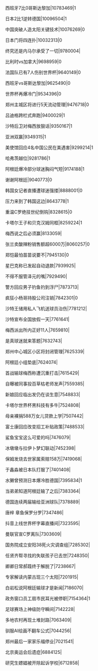 西班牙7比0哥斯达黎加|10783469|1

日本2比1逆转德国|10096504|1

中国突破人造太阳关键技术|10076269|0

日本门将四连扑|10032313|0

终究还是内马尔承受了一切|9780004|

比利时vs加拿大|9698959|0

法国队已有7人伤别世界杯|9640149|0

西班牙vs哥斯达黎加|9625490|0

世界杯再爆冷门|9534396|0

郑州主城区将进行5天流动管理|9476718|0

吕迪格跨栏式奔跑|9400029|1

沙特后卫对梅西放狠话|9350167|1

亚洲双赢|9349315|1

美使馆回应4名中国公民在美遇害|9299214|1

哈弗茨越位|9281786|1

阿根廷爆冷部分球迷胸闷气短|9174188|1

谢谢阿根廷|9040773|0

韩国女记者直播遭球迷强搂|8888001|0

压力来到了韩国这边|8643778|1

重温C罗绝技世纪倒钩|8328615|0

卡塔尔王子和贝克汉姆同框|8259224|1

梅西说之后必须赢|8133059|

张兰卖酸辣粉销售额超6000万|8060257|0

郑恺最怕苗苗说要不|7945130|0

星巴克称已发起自动退款|7939925|

不得不服管泽元的嘴|7929490|

警方回应男子钓鱼钓到浮尸|7873713|

疯狂小杨哥持股公司注销|7842301|0

沙特王储用私人飞机送球员治伤|7781212|

沙特宣布全国放假一天|7761641|

梅西派出所内正好11人|7659810|

是真球迷就来答题|7632743|

郑州中心城区小区将封闭管理|7625339|

阿根廷小组垫底|7624074|

首战输球梅西称遭沉重打击|7615429|

自曝被同事投百草枯老师发声|7559385|

新娘回应临出发仍在谈生意|7548833|

卡塔尔世界杯黑科技有多牛|7524808|

母亲裸捐588万女儿贷款上学|7507442|

富士康回应改变招工补贴政策|7488533|

鲨鱼宝宝这么可爱的吗|7476079|

冰墩墩与拉伊卜梦幻联动|7452398|

保姆发烧去世家属索赔158万|7419068|

于鑫淼被日本队打服了|7401408|

水獭曾预测日本爆冷胜德国|7395834|1

当弟弟知道阿根廷输了之后|7383364|

德国连续两届输给亚洲球队|7378889|

唐梓 章鱼保罗分罗|7347486|

抖音上线世界杯字幕直播间|7323595|

曼联官宣C罗离队|7303609|

国务院成立安阳38死火灾调查组|7285302|

任贤齐帮寻找的失联孩子已去世|7248350|

卿卿日常郝葭终于解脱了|7238667|

专家解读内蒙古现三个太阳|7201915|

白岩松说阿根廷输球才是新闻|7186070|

政务窗口员工扇市民耳光被停职|7154364|1

足球赛场上神级防守瞬间|7142228|

多地农村再现土堆封路|7063409|

驯服AI绘画不翻车公式|7044256|

郑州最后一家家乐福停业|7021541|

北京奥运会后遗症|6884125|

研究生嫖娼被开除起诉学校|6712858|

